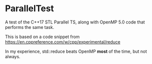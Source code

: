 # ParallelTest

A test of the C++17 STL Parallel TS, along with OpenMP 5.0 code that performs the same task.

This is based on a code snippet from https://en.cppreference.com/w/cpp/experimental/reduce

In my experience, std::reduce beats OpenMP __most__ of the time, but not always.


